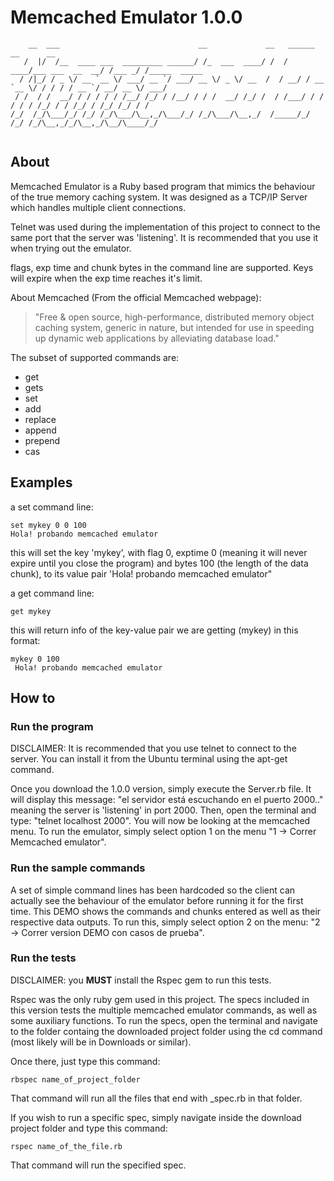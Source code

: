 # Memcached Emulator 1.0.0

```
    __  ___                               __             __   ______                __      __            
   /  |/  /__  ____ ___  _________ ______/ /_  ___  ____/ /  / ____/___ ___  __  __/ /___ _/ /_____  _____
  / /|_/ / _ \/ __ `__ \/ ___/ __ `/ ___/ __ \/ _ \/ __  /  / __/ / __ `__ \/ / / / / __ `/ __/ __ \/ ___/
 / /  / /  __/ / / / / / /__/ /_/ / /__/ / / /  __/ /_/ /  / /___/ / / / / / /_/ / / /_/ / /_/ /_/ / /    
/_/  /_/\___/_/ /_/ /_/\___/\__,_/\___/_/ /_/\___/\__,_/  /_____/_/ /_/ /_/\__,_/_/\__,_/\__/\____/_/     
                                                                                                          
```
## About

Memcached Emulator is a Ruby based program that mimics the behaviour of the true memory caching system. 
It was designed as a TCP/IP Server which handles multiple client connections.

Telnet was used during the implementation of this project to connect to the same port that the server was 'listening'. 
It is recommended that you use it when trying out the emulator. 

flags, exp time and chunk bytes in the command line are supported. Keys will expire when the exp time reaches it's limit.

About Memcached (From the official Memcached webpage):

> "Free & open source, high-performance, distributed memory object caching system, generic in nature, 
but intended for use in speeding up dynamic web applications by alleviating database load."

The subset of supported commands are: 

- get
- gets
- set
- add
- replace
- append
- prepend
- cas


## Examples

a set command line:

```
set mykey 0 0 100
Hola! probando memcached emulator

```
this will set the key 'mykey', with flag 0, exptime 0 (meaning it will never expire until you close the program) 
and bytes 100 (the length of the data chunk), to its value pair 'Hola! probando memcached emulator"

a get command line:

```
get mykey

```
this will return info of the key-value pair we are getting (mykey) in this format:

```
mykey 0 100
 Hola! probando memcached emulator

```                                                                                                       

## How to

### Run the program

DISCLAIMER: It is recommended that you use telnet to connect to the server. You can install it from the Ubuntu terminal using the apt-get command.

Once you download the 1.0.0 version, simply execute the Server.rb file. It will display this message: "el servidor está escuchando en el puerto 2000.." meaning the server is 'listening' in port 2000.
Then, open the terminal and type: "telnet localhost 2000". You will now be looking at the memcached menu. 
To run the emulator, simply select option 1 on the menu "1 -> Correr Memcached emulator".

### Run the sample commands

A set of simple command lines has been hardcoded so the client can actually see the behaviour of the emulator before running it for the first time. This DEMO shows the commands and chunks entered as well as their respective data outputs.
To run this, simply select option 2 on the menu: "2 -> Correr version DEMO con casos de prueba".

### Run the tests

DISCLAIMER: you **MUST** install the Rspec gem to run this tests.

Rspec was the only ruby gem used in this project. The specs included in this version tests the multiple memcached emulator commands, as well as some auxiliary functions.
To run the specs, open the terminal and navigate to the folder containg the downloaded project folder using the cd command (most likely will be in Downloads or similar). 

Once there, just type this command: 

```
rbspec name_of_project_folder 

```
That command will run all the files that end with _spec.rb in that folder.

If you wish to run a specific spec, simply navigate inside the download project folder and type this command: 

```
rspec name_of_the_file.rb

```
That command will run the specified spec.


